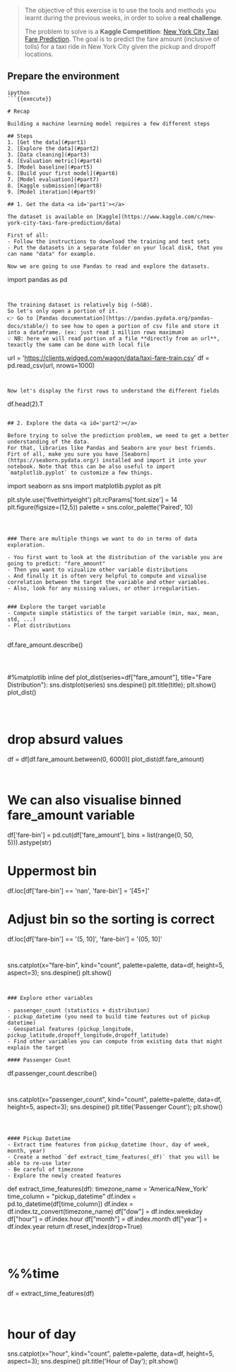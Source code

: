 
> The objective of this exercise is to use the tools and methods you learnt during the previous weeks, in order to solve a **real challenge**.
>
> The problem to solve is a **Kaggle Competition**: [New York City Taxi Fare Prediction](https://www.kaggle.com/c/new-york-city-taxi-fare-prediction). The goal is to predict the fare amount (inclusive of tolls) for a taxi ride in New York City given the pickup and dropoff locations.


## Prepare the environment

```
ipython
```{{execute}}

# Recap

Building a machine learning model requires a few different steps

## Steps
1. [Get the data](#part1)
2. [Explore the data](#part2)
3. [Data cleaning](#part3)
4. [Evaluation metric](#part4)
5. [Model baseline](#part5)
6. [Build your first model](#part6)
7. [Model evaluation](#part7)
8. [Kaggle submission](#part8)
9. [Model iteration](#part9)

## 1. Get the data <a id='part1'></a>

The dataset is available on [Kaggle](https://www.kaggle.com/c/new-york-city-taxi-fare-prediction/data)

First of all:
- Follow the instructions to download the training and test sets
- Put the datasets in a separate folder on your local disk, that you can name "data" for example.

Now we are going to use Pandas to read and explore the datasets.

```
import pandas as pd
```{{copy}}


The training dataset is relatively big (~5GB).
So let's only open a portion of it.
👉 Go to [Pandas documentation](https://pandas.pydata.org/pandas-docs/stable/) to see how to open a portion of csv file and store it into a dataframe. (ex: just read 1 million rows maximum)
💡 NB: here we will read portion of a file **directly from an url**, texactly the same can be done with local file

```
url = 'https://clients.widged.com/wagon/data/taxi-fare-train.csv'
df = pd.read_csv(url, nrows=1000)
```{{copy}}


Now let's display the first rows to understand the different fields

```
df.head(2).T
```{{copy}}

## 2. Explore the data <a id='part2'></a>

Before trying to solve the prediction problem, we need to get a better understanding of the data.
For that, libraries like Pandas and Seaborn are your best friends.
Firt of all, make you sure you have [Seaborn](https://seaborn.pydata.org/) installed and import it into your notebook. Note that this can be also useful to import `matplotlib.pyplot` to customize a few things.

```
import seaborn as sns
import matplotlib.pyplot as plt

plt.style.use('fivethirtyeight')
plt.rcParams['font.size'] = 14
plt.figure(figsize=(12,5))
palette = sns.color_palette('Paired', 10)
```{{copy}}



### There are multiple things we want to do in terms of data exploration.

- You first want to look at the distribution of the variable you are going to predict: "fare_amount"
- Then you want to vizualize other variable distributions
- And finally it is often very helpful to compute and vizualise correlation between the target the variable and other variables.
- Also, look for any missing values, or other irregularities.


### Explore the target variable
- Compute simple statistics of the target variable (min, max, mean, std, ...)
- Plot distributions


```
df.fare_amount.describe()
```{{copy}}



```
#%matplotlib inline
def plot_dist(series=df["fare_amount"], title="Fare Distribution"):
    sns.distplot(series)
    sns.despine()
    plt.title(title);
    plt.show()
plot_dist()
```{{copy}}



```
# drop absurd values
df = df[df.fare_amount.between(0, 6000)]
plot_dist(df.fare_amount)
```{{copy}}


```
# We can also visualise binned fare_amount variable
df['fare-bin'] = pd.cut(df['fare_amount'], bins = list(range(0, 50, 5))).astype(str)

# Uppermost bin
df.loc[df['fare-bin'] == 'nan', 'fare-bin'] = '[45+]'

# Adjust bin so the sorting is correct
df.loc[df['fare-bin'] == '(5, 10]', 'fare-bin'] = '(05, 10]'
```{{copy}}


```
sns.catplot(x="fare-bin", kind="count", palette=palette, data=df, height=5, aspect=3);
sns.despine()
plt.show()
```{{copy}}


### Explore other variables

- passenger_count (statistics + distribution)
- pickup_datetime (you need to build time features out of pickup datetime)
- Geospatial features (pickup_longitude, pickup_latitude,dropoff_longitude,dropoff_latitude)
- Find other variables you can compute from existing data that might explain the target

#### Passenger Count

```
df.passenger_count.describe()
```{{copy}}


```
sns.catplot(x="passenger_count", kind="count", palette=palette, data=df, height=5, aspect=3);
sns.despine()
plt.title('Passenger Count');
plt.show()
```{{copy}}



#### Pickup Datetime
- Extract time features from pickup_datetime (hour, day of week, month, year)
- Create a method `def extract_time_features(_df)` that you will be able to re-use later
- Be careful of timezone
- Explore the newly created features

```
def extract_time_features(df):
    timezone_name = 'America/New_York'
    time_column = "pickup_datetime"
    df.index = pd.to_datetime(df[time_column])
    df.index = df.index.tz_convert(timezone_name)
    df["dow"] = df.index.weekday
    df["hour"] = df.index.hour
    df["month"] = df.index.month
    df["year"] = df.index.year
    return df.reset_index(drop=True)
```{{copy}}



```
# %%time
df = extract_time_features(df)
```{{copy}}


```
# hour of day
sns.catplot(x="hour", kind="count", palette=palette, data=df, height=5, aspect=3);
sns.despine()
plt.title('Hour of Day');
plt.show()
```{{copy}}
